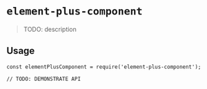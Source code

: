 # `element-plus-component`

> TODO: description

## Usage

```
const elementPlusComponent = require('element-plus-component');

// TODO: DEMONSTRATE API
```
